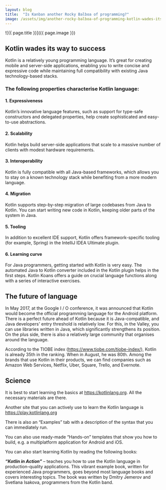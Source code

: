 ```yaml
---
layout: blog
title:  "Is Kanban another Rocky Balboa of programming?"
image: /assets/img/another-rocky-balboa-of-programming-kotlin-wades-its-way-to-success-2.jpg
---
```


![{{ page.title }}]({{ page.image }})

## Kotlin wades its way to success
Kotlin is a relatively young programming language. It’s great for creating mobile and server-side applications, enabling you to write concise and expressive code while maintaining full compatibility with existing Java technology-based stacks.

### The following properties characterise Kotlin language:

#### 1. Expressiveness
Kotlin’s innovative language features, such as support for type-safe constructors and delegated properties, help create sophisticated and easy-to-use abstractions.

#### 2. Scalability
Kotlin helps build server-side applications that scale to a massive number of clients with modest hardware requirements.

#### 3. Interoperability
Kotlin is fully compatible with all Java-based frameworks, which allows you to stay on a known technology stack while benefiting from a more modern language.

#### 4. Migration
Kotlin supports step-by-step migration of large codebases from Java to Kotlin. You can start writing new code in Kotlin, keeping older parts of the system in Java.

#### 5. Tooling
In addition to excellent IDE support, Kotlin offers framework-specific tooling (for example, Spring) in the IntelliJ IDEA Ultimate plugin.

#### 6. Learning curve
For Java programmers, getting started with Kotlin is very easy. The automated Java to Kotlin converter included in the Kotlin plugin helps in the first steps. Kotlin Koans offers a guide on crucial language functions along with a series of interactive exercises.

## The future of language
In May 2017, at the Google I / O conference, it was announced that Kotlin would become the official programming language for the Android platform. There is a perfect future ahead of Kotlin because it is Java-compatible, and Java developers' entry threshold is relatively low. For this, in the Valley, you can use libraries written in Java, which significantly strengthens its position. On the plus side, there is also a relatively large community that organises around the language.

According to the TIOBE index (https://www.tiobe.com/tiobe-index/), Kotlin is already 35th in the ranking. When in August, he was 80th. Among the brands that use Kotlin in their products, we can find companies such as Amazon Web Services, Netflix, Uber, Square, Trello, and Evernote.

## Science
It is best to start learning the basics at https://kotlinlang.org. All the necessary materials are there.

Another site that you can actively use to learn the Kotlin language is https://play.kotlinlang.org

There is also an “Examples” tab with a description of the syntax that you can immediately run.

You can also use ready-made “Hands-on” templates that show you how to build, e.g. a multiplatform application for Android and iOS.

You can also start learning Kotlin by reading the following books:

***“Kotlin in Action”*** – teaches you how to use the Kotlin language in production-quality applications. This vibrant example book, written for experienced Java programmers, goes beyond most language books and covers interesting topics. The book was written by Dmitry Jemerov and Svetlana Isakova, programmers from the Kotlin band.
 
